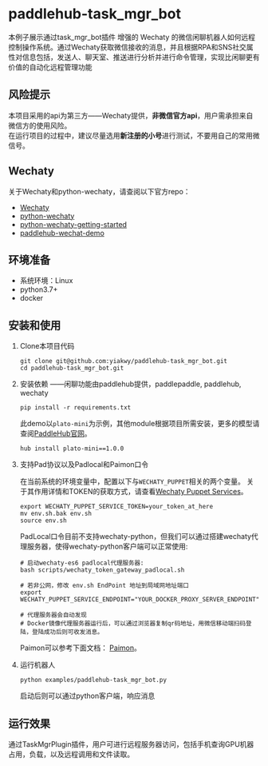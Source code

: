# paddlehub-task\_mgr\_bot

本例子展示通过task\_mgr\_bot插件 增强的 Wechaty 的微信闲聊机器人如何远程控制操作系统。通过Wechaty获取微信接收的消息，并且根据RPA和SNS社交属性对信息包括，发送人、聊天室、推送进行分析并进行命令管理，实现比闲聊更有价值的自动化远程管理功能

## 风险提示

本项目采用的api为第三方——Wechaty提供，**非微信官方api**，用户需承担来自微信方的使用风险。  
在运行项目的过程中，建议尽量选用**新注册的小号**进行测试，不要用自己的常用微信号。

## Wechaty

关于Wechaty和python-wechaty，请查阅以下官方repo：
- [Wechaty](https://github.com/Wechaty/wechaty)
- [python-wechaty](https://github.com/wechaty/python-wechaty)
- [python-wechaty-getting-started](https://github.com/wechaty/python-wechaty-getting-started/blob/master/README.md)
- [paddlehub-wechat-demo](https://github.com/KPatr1ck/paddlehub-wechaty-demo)


## 环境准备

- 系统环境：Linux
- python3.7+
- docker


## 安装和使用

1. Clone本项目代码

   ```shell
   git clone git@github.com:yiakwy/paddlehub-task_mgr_bot.git
   cd paddlehub-task_mgr_bot.git
   ```

2. 安装依赖 ——闲聊功能由paddlehub提供，paddlepaddle, paddlehub, wechaty

   ```shell
   pip install -r requirements.txt
   ```

    此demo以`plato-mini`为示例，其他module根据项目所需安装，更多的模型请查阅[PaddleHub官网](https://www.paddlepaddle.org.cn/hublist)。
   ```shell
   hub install plato-mini==1.0.0
   ```

3. 支持Pad协议以及Padlocal和Paimon口令

    在当前系统的环境变量中，配置以下与`WECHATY_PUPPET`相关的两个变量。
    关于其作用详情和TOKEN的获取方式，请查看[Wechaty Puppet Services](https://wechaty.js.org/docs/puppet-services/)。
    ```shell
    export WECHATY_PUPPET_SERVICE_TOKEN=your_token_at_here
    mv env.sh.bak env.sh
    source env.sh
    ```
    
    PadLocal口令目前不支持wechaty-python，但我们可以通过搭建wechaty代理服务器，使得wechaty-python客户端可以正常使用:
    ```shell
    # 启动wechaty-es6 padlocal代理服务器:
    bash scripts/wechaty_token_gateway_padlocal.sh

    # 若非公网，修改 env.sh EndPoint 地址到局域网地址端口
    export WECHATY_PUPPET_SERVICE_ENDPOINT="YOUR_DOCKER_PROXY_SERVER_ENDPOINT"

    # 代理服务器会自动发现
    # Docker镜像代理服务器运行后，可以通过浏览器复制qr码地址，用微信移动端扫码登陆，登陆成功后则可收发消息。
    ```

    Paimon可以参考下面文档：
    [Paimon](https://wechaty.js.org/docs/puppet-services/paimon/)。

4. 运行机器人

   ```shell
   python examples/paddlehub-task_mgr_bot.py
   ```

   启动后则可以通过python客户端，响应消息

## 运行效果

通过TaskMgrPlugin插件，用户可进行远程服务器访问，包括手机查询GPU机器占用，负载，以及远程调用和文件读取。

